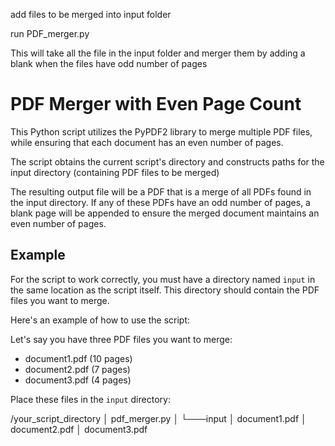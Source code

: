 add files to be merged into input folder

run PDF_merger.py

This will take all the file in the input folder and merger them by adding a blank when the files have odd number of pages

# PDF Merger with Even Page Count

This Python script utilizes the PyPDF2 library to merge multiple PDF files, while ensuring that each document has an even number of pages.

The script obtains the current script's directory and constructs paths for the input directory (containing PDF files to be merged) 

The resulting output file will be a PDF that is a merge of all PDFs found in the input directory. If any of these PDFs have an odd number of pages, a blank page will be appended to ensure the merged document maintains an even number of pages.

## Example

For the script to work correctly, you must have a directory named `input` in the same location as the script itself. This directory should contain the PDF files you want to merge.

Here's an example of how to use the script:

Let's say you have three PDF files you want to merge:

- document1.pdf (10 pages)
- document2.pdf (7 pages)
- document3.pdf (4 pages)

Place these files in the `input` directory:

/your_script_directory
│   pdf_merger.py
│
└───input
    │   document1.pdf
    │   document2.pdf
    │   document3.pdf

